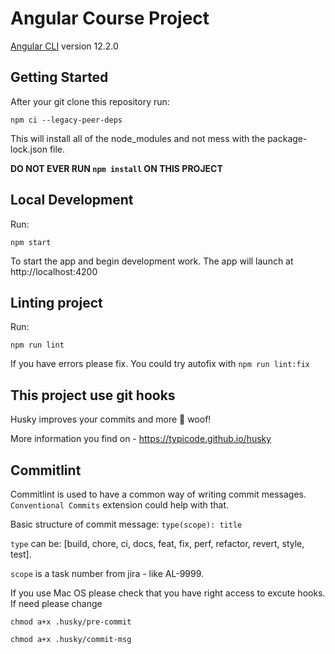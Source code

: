 # Angular Course Project

[Angular CLI](https://github.com/angular/angular-cli) version 12.2.0

## Getting Started

After your git clone this repository run:

`npm ci --legacy-peer-deps`

This will install all of the node_modules and not mess with the package-lock.json file.

**DO NOT EVER RUN `npm install` ON THIS PROJECT**

## Local Development
Run:

`npm start`

To start the app and begin development work. The app will launch at http://localhost:4200

## Linting project

Run:

`npm run lint`

If you have errors please fix. You could try autofix with `npm run lint:fix`

## This project use git hooks

Husky improves your commits and more 🐶 woof!

More information you find on - https://typicode.github.io/husky

## Commitlint

Commitlint is used to have a common way of writing commit messages. `Conventional Commits` extension could help with that.

Basic structure of commit message: `type(scope): title`

`type` can be: [build, chore, ci, docs, feat, fix, perf, refactor, revert, style, test].

`scope` is a task number from jira - like AL-9999.

If you use Mac OS please check that you have right access to excute hooks. If need please change

```
chmod a+x .husky/pre-commit
```

```
chmod a+x .husky/commit-msg
```

